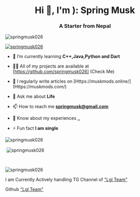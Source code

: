 <h1 align="center">Hi 👋, I'm ): Spring Musk</h1>
<h3 align="center">A Starter from Nepal</h3>

<p align="left"> <img src="https://komarev.com/ghpvc/?username=springmusk026&label=Profile%20views&color=0e75b6&style=flat" alt="springmusk026" /> </p>

<p align="left"> <a href="https://github.com/ryo-ma/github-profile-trophy"><img src="https://github-profile-trophy.vercel.app/?username=springmusk026" alt="springmusk026" /></a> </p>

- 🌱 I’m currently learning **C++,Java,Python and Dart**

- 👨‍💻 All of my projects are available at [https://github.com/springmusk026] (Check Me)

- 📝 I regularly write articles on [Https://muskmods.online/] (Https://muskmods.com/)

- 💬 Ask me about **Life**

- 📫 How to reach me **springmusk@gmail.com**

- 📄 Know about my experiences [..](..)

- ⚡ Fun fact **I am single**

<p><img align="left" src="https://github-readme-stats.vercel.app/api/top-langs?username=springmusk026&show_icons=true&locale=en&layout=compact" alt="springmusk026" /></p>

<br>
<p>&nbsp;<img align="center" src="https://github-readme-stats.vercel.app/api?username=springmusk026&show_icons=true&locale=en" alt="springmusk026" /></p>

<br>
<p><img align="center" src="https://github-readme-streak-stats.herokuapp.com/?user=springmusk026&" alt="springmusk026" /></p>

<p>I am Currently Actively handling TG Channel of <a href="https://t.me/Layout_musk" target="blank">"Lgl Team"</a> </p>

<p>Github <a href="https://github.com/LGLTeam" target="blank">"Lgl Team"</a> </p>
